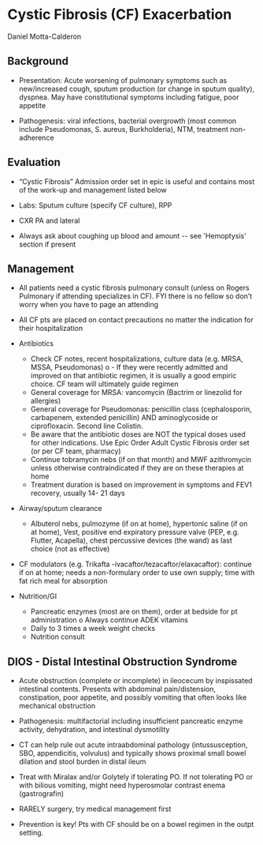 # Cystic Fibrosis (CF) Exacerbation

Daniel Motta-Calderon

## Background

- Presentation: Acute worsening of pulmonary symptoms such as new/increased cough,
sputum production (or change in sputum quality), dyspnea. May have constitutional
symptoms including fatigue, poor appetite

- Pathogenesis: viral infections, bacterial overgrowth (most common include Pseudomonas, S.
aureus, Burkholderia), NTM, treatment non-adherence

## Evaluation

- “Cystic Fibrosis” Admission order set in epic is useful and contains
    most of the work-up and management listed below

- Labs: Sputum culture (specify CF culture), RPP

- CXR PA and lateral

- Always ask about coughing up blood and amount -- see 'Hemoptysis'
    section if present

## Management

- All patients need a cystic fibrosis pulmonary consult (unless on
    Rogers Pulmonary if attending specializes in CF). FYI there is no
    fellow so don’t worry when you have to page an attending

- All CF pts are placed on contact precautions no matter the indication for their hospitalization

- Antibiotics

    - Check CF notes, recent hospitalizations, culture data (e.g. MRSA, MSSA, Pseudomonas) o       - If they were recently admitted and improved on that antibiotic regimen, it is usually a
good empiric choice. CF team will ultimately guide regimen
    - General coverage for MRSA: vancomycin (Bactrim or linezolid for allergies)
    - General coverage for Pseudomonas: penicillin class (cephalosporin, carbapenem, extended
penicillin) AND aminoglycoside or ciprofloxacin. Second line Colistin.
    - Be aware that the antibiotic doses are NOT the typical doses used for other indications. Use Epic Order Adult Cystic Fibrosis order set (or per CF team, pharmacy)
    - Continue tobramycin nebs (if on that month) and MWF azithromycin unless otherwise contraindicated if they are on these therapies at home
    - Treatment duration is based on improvement in symptoms and FEV1 recovery, usually 14- 21 days
      
- Airway/sputum clearance
    - Albuterol nebs, pulmozyme (if on at home), hypertonic saline (if on at home), Vest,
positive end expiratory pressure valve (PEP, e.g. Flutter, Acapella), chest percussive
devices (the wand) as last choice (not as effective)

- CF modulators (e.g. Trikafta -ivacaftor/tezacaftor/elaxacaftor): continue if on at home; needs a non-formulary order to use own supply; time with fat rich meal for absorption

- Nutrition/GI
    - Pancreatic enzymes (most are on them), order at bedside for pt administration o Always continue ADEK vitamins
    - Daily to 3 times a week weight checks
    - Nutrition consult

## DIOS - Distal Intestinal Obstruction Syndrome

- Acute obstruction (complete or incomplete) in ileocecum by inspissated intestinal contents.
Presents with abdominal pain/distension, constipation, poor appetite, and possibly vomiting
that often looks like mechanical obstruction

- Pathogenesis: multifactorial including insufficient pancreatic enzyme activity, dehydration,
and intestinal dysmotility

- CT can help rule out acute intraabdominal pathology (intussusception, SBO, appendicitis,
volvulus) and typically shows proximal small bowel dilation and stool burden in distal ileum

- Treat with Miralax and/or Golytely if tolerating PO. If not tolerating PO or with bilious
vomiting, might need hyperosmolar contrast enema (gastrografin)

- RARELY surgery, try medical management first

- Prevention is key! Pts with CF should be on a bowel regimen in the outpt setting.
